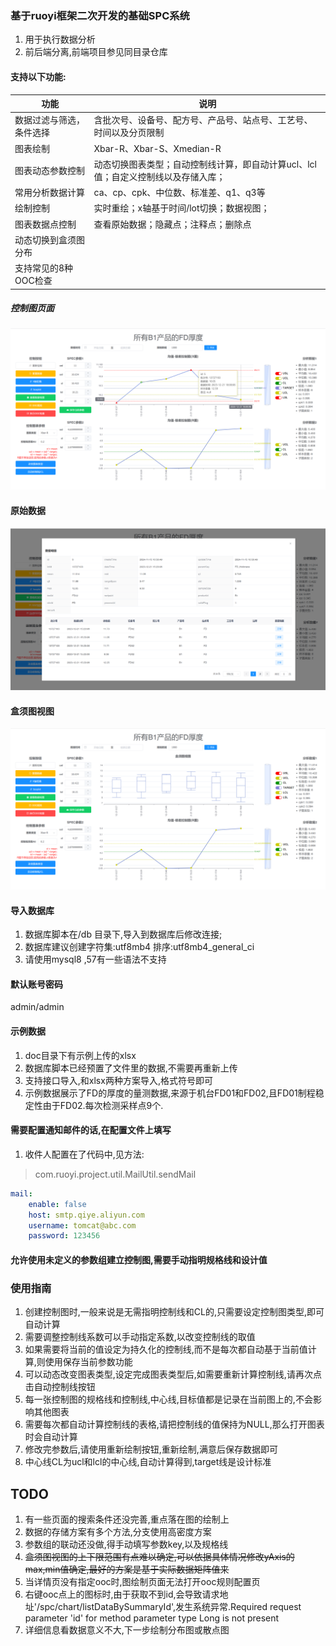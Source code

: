 ### 基于ruoyi框架二次开发的基础SPC系统
1. 用于执行数据分析
2. 前后端分离,前端项目参见同目录仓库

#### 支持以下功能:
| 功能           | 说明 |
|--------------|------|
| 数据过滤与筛选，条件选择 | 含批次号、设备号、配方号、产品号、站点号、工艺号、时间以及分页限制 |
| 图表绘制         | Xbar-R、Xbar-S、Xmedian-R |
| 图表动态参数控制     | 动态切换图表类型；自动控制线计算，即自动计算ucl、lcl值；自定义控制线以及存储入库； |
| 常用分析数据计算     | ca、cp、cpk、中位数、标准差、q1、q3等 |
| 绘制控制         | 实时重绘；x轴基于时间/lot切换；数据视图； |
| 图表数据点控制      | 查看原始数据；隐藏点；注释点；删除点 |
| 动态切换到盒须图分布   |      |
| 支持常见的8种OOC检查 |      |
##### 控制图页面
![img.png](doc/img/img.png)
#### 原始数据
![img_1.png](doc/img/img_1.png)
#### 盒须图视图
![img_2.png](doc/img/img_2.png)
#### 导入数据库
1. 数据库脚本在/db 目录下,导入到数据库后修改连接;
2. 数据库建议创建字符集:utf8mb4 排序:utf8mb4_general_ci
3. 请使用mysql8 ,57有一些语法不支持

#### 默认账号密码
admin/admin


#### 示例数据
1. doc目录下有示例上传的xlsx
2. 数据库脚本已经预置了文件里的数据,不需要再重新上传
3. 支持接口导入,和xlsx两种方案导入,格式符号即可
4. 示例数据展示了FD的厚度的量测数据,来源于机台FD01和FD02,且FD01制程稳定性由于FD02.每次检测采样点9个.

#### 需要配置通知邮件的话,在配置文件上填写
1. 收件人配置在了代码中,见方法:
> com.ruoyi.project.util.MailUtil.sendMail
```yaml
mail:
    enable: false
    host: smtp.qiye.aliyun.com
    username: tomcat@abc.com
    password: 123456
```

#### 允许使用未定义的参数组建立控制图,需要手动指明规格线和设计值

### 使用指南
1. 创建控制图时,一般来说是无需指明控制线和CL的,只需要设定控制图类型,即可自动计算
2. 需要调整控制线系数可以手动指定系数,以改变控制线的取值 
3. 如果需要将当前的值设定为持久化的控制线,而不是每次都自动基于当前值计算,则使用保存当前参数功能
4. 可以动态改变图表类型,设定完成图表类型后,如需要重新计算控制线,请再次点击自动控制线按钮
5. 每一张控制图的规格线和控制线,中心线,目标值都是记录在当前图上的,不会影响其他图表
6. 需要每次都自动计算控制线的表格,请把控制线的值保持为NULL,那么打开图表时会自动计算
7. 修改完参数后,请使用重新绘制按钮,重新绘制,满意后保存数据即可
8. 中心线CL为ucl和lcl的中心线,自动计算得到,target线是设计标准

## TODO
1. 有一些页面的搜索条件还没完善,重点落在图的绘制上
2. 数据的存储方案有多个方法,分支使用高密度方案
3. 参数组的联动还没做,得手动填写参数key,以及规格线
4. ~~盒须图视图的上下限范围有点难以确定,可以依据具体情况修改yAxis的max,min值确定,最好的方案是基于实际数据矩阵值来~~
5. 当详情页没有指定ooc时,图绘制页面无法打开ooc规则配置页
6. 右键ooc点上的图标时,由于获取不到id,会导致请求地址'/spc/chart/listDataBySummaryId',发生系统异常.Required request parameter 'id' for method parameter type Long is not present
7. 详细信息看数据意义不大,下一步绘制分布图或散点图